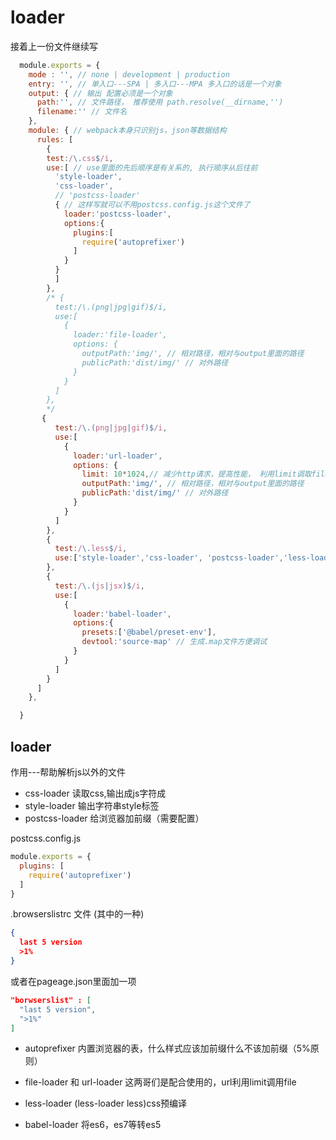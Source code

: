 # loader

接着上一份文件继续写

  ```js
    module.exports = {
      mode : '', // none | development | production
      entry: '', // 单入口---SPA | 多入口---MPA 多入口的话是一个对象
      output: { // 输出 配置必须是一个对象
        path:'', // 文件路径， 推荐使用 path.resolve(__dirname,'')
        filename:'' // 文件名
      },
      module: { // webpack本身只识别js，json等数据结构
        rules: [
          {
          test:/\.css$/i,
          use:[ // use里面的先后顺序是有关系的, 执行顺序从后往前
            'style-loader',
            'css-loader',
            // 'postcss-loader'
            { // 这样写就可以不用postcss.config.js这个文件了
              loader:'postcss-loader',
              options:{
                plugins:[
                  require('autoprefixer')
                ]
              }
            }
            ]
          },
          /* {
            test:/\.(png|jpg|gif)$/i,
            use:[
              {
                loader:'file-loader',
                options: {
                  outputPath:'img/', // 相对路径，相对与output里面的路径
                  publicPath:'dist/img/' // 对外路径
                }
              }
            ]
          },
          */
         {
            test:/\.(png|jpg|gif)$/i,
            use:[
              {
                loader:'url-loader',
                options: {
                  limit: 10*1024,// 减少http请求，提高性能， 利用limit调取file-loader
                  outputPath:'img/', // 相对路径，相对与output里面的路径
                  publicPath:'dist/img/' // 对外路径
                }
              }
            ]
          },
          {
            test:/\.less$/i,
            use:['style-loader','css-loader', 'postcss-loader','less-loader']
          },
          {
            test:/\.(js|jsx)$/i,
            use:[
              {
                loader:'babel-loader',
                options:{
                  presets:['@babel/preset-env'],
                  devtool:'source-map' // 生成.map文件方便调试
                }
              }
            ]
          }
        ]
      },

    }
  ```

  ## loader

作用---帮助解析js以外的文件

* css-loader        读取css,输出成js字符成
* style-loader      输出字符串style标签
* postcss-loader    给浏览器加前缀（需要配置）

postcss.config.js

```js
module.exports = {
  plugins: [
    require('autoprefixer')
  ]
}
```

.browserslistrc 文件 (其中的一种)

``` json
{
  last 5 version
  >1%
}
```

或者在pageage.json里面加一项

```json
"borwserslist" : [
  "last 5 version",
  ">1%"
]
```

* autoprefixer      内置浏览器的表，什么样式应该加前缀什么不该加前缀（5%原则）

* file-loader 和 url-loader 这两哥们是配合使用的，url利用limit调用file

* less-loader (less-loader less)css预编译

* babel-loader      将es6，es7等转es5



